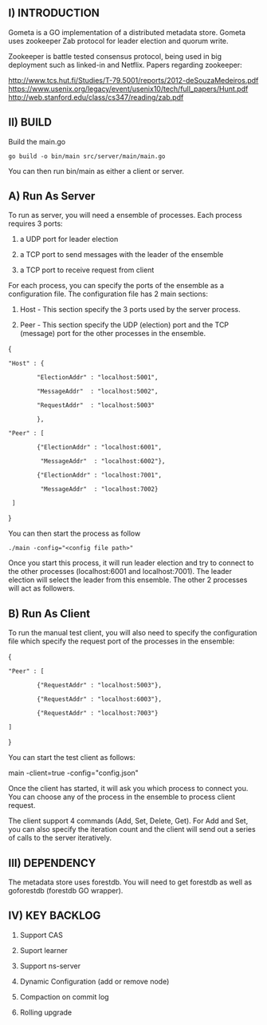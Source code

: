 
I) INTRODUCTION
---------------

Gometa is a GO implementation of a distributed metadata store. Gometa uses zookeeper Zab protocol for leader election and quorum write.  

Zookeeper is battle tested consensus protocol, being used in big deployment such as linked-in and Netflix.  Papers regarding zookeeper:

http://www.tcs.hut.fi/Studies/T-79.5001/reports/2012-deSouzaMedeiros.pdf
https://www.usenix.org/legacy/event/usenix10/tech/full_papers/Hunt.pdf
http://web.stanford.edu/class/cs347/reading/zab.pdf

II) BUILD
---------

Build the main.go

	go build -o bin/main src/server/main/main.go

You can then run bin/main as either a client or server. 

A) Run As Server
----------------

To run as server, you will need a ensemble of processes.   Each process requires 3 ports:

1) a UDP port for leader election

2) a TCP port to send messages with the leader of the ensemble

3) a TCP port to receive request from client

For each process, you can specify the ports of the ensemble as a configuration file.  The configuration file has 2 main sections:

1) Host - This section specify the 3 ports used by the server process.

2) Peer - This section specify the UDP (election) port and the TCP (message) port for the other processes in the ensemble.  

{

    "Host" : {

	       	"ElectionAddr" : "localhost:5001",

	        "MessageAddr"  : "localhost:5002",

	        "RequestAddr"  : "localhost:5003"

		    },

    "Peer" : [

	        {"ElectionAddr" : "localhost:6001",

	         "MessageAddr"  : "localhost:6002"},

            {"ElectionAddr" : "localhost:7001",

		     "MessageAddr"  : "localhost:7002}

     ]

}

You can then start the process as follow

	./main -config="<config file path>"

Once you start this process, it will run leader election and try to connect to the other processes (localhost:6001 and localhost:7001).  The leader
election will select the leader from this ensemble.   The other 2 processes will act as followers.

B) Run As Client
----------------

To run the manual test client, you will also need to specify the configuration file which specify the request port of the processes in the ensemble:

{

    "Peer" : [

	       	{"RequestAddr" : "localhost:5003"},

		    {"RequestAddr" : "localhost:6003"},

		    {"RequestAddr" : "localhost:7003"}

    ]

}

You can start the test client as follows:

main -client=true -config="config.json"

Once the client has started, it will ask you which process to connect you.  You can choose any of the process in the ensemble to process client request.

The client support 4 commands (Add, Set, Delete, Get).   For Add and Set, you can also specify the iteration count and the client will send out a series of calls to the server iteratively.

III) DEPENDENCY 
---------------

The metadata store uses forestdb.  You will need to get forestdb as well as goforestdb (forestdb GO wrapper).

IV) KEY BACKLOG
----------------

1) Support CAS

2) Suport learner

3) Support ns-server

4) Dynamic Configuration (add or remove node)

5) Compaction on commit log

6) Rolling upgrade

